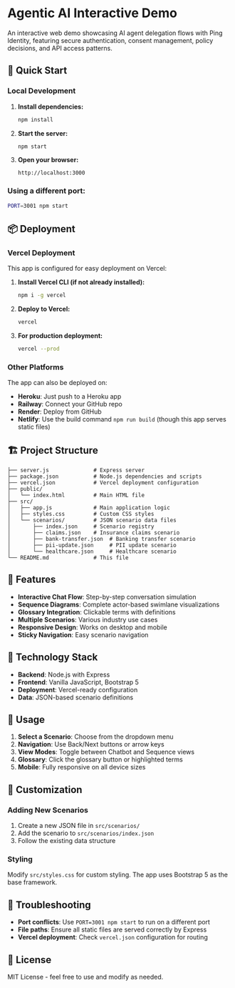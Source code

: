 # Agentic AI Interactive Demo

An interactive web demo showcasing AI agent delegation flows with Ping Identity, featuring secure authentication, consent management, policy decisions, and API access patterns.

## 🚀 Quick Start

### Local Development

1. **Install dependencies:**
   ```bash
   npm install
   ```

2. **Start the server:**
   ```bash
   npm start
   ```

3. **Open your browser:**
   ```
   http://localhost:3000
   ```

### Using a different port:
```bash
PORT=3001 npm start
```

## 📦 Deployment

### Vercel Deployment

This app is configured for easy deployment on Vercel:

1. **Install Vercel CLI (if not already installed):**
   ```bash
   npm i -g vercel
   ```

2. **Deploy to Vercel:**
   ```bash
   vercel
   ```

3. **For production deployment:**
   ```bash
   vercel --prod
   ```

### Other Platforms

The app can also be deployed on:
- **Heroku**: Just push to a Heroku app
- **Railway**: Connect your GitHub repo
- **Render**: Deploy from GitHub
- **Netlify**: Use the build command `npm run build` (though this app serves static files)

## 🏗️ Project Structure

```
├── server.js              # Express server
├── package.json           # Node.js dependencies and scripts
├── vercel.json            # Vercel deployment configuration
├── public/
│   └── index.html         # Main HTML file
├── src/
│   ├── app.js             # Main application logic
│   ├── styles.css         # Custom CSS styles
│   └── scenarios/         # JSON scenario data files
│       ├── index.json     # Scenario registry
│       ├── claims.json    # Insurance claims scenario
│       ├── bank-transfer.json  # Banking transfer scenario
│       ├── pii-update.json     # PII update scenario
│       └── healthcare.json     # Healthcare scenario
└── README.md              # This file
```

## 🎯 Features

- **Interactive Chat Flow**: Step-by-step conversation simulation
- **Sequence Diagrams**: Complete actor-based swimlane visualizations
- **Glossary Integration**: Clickable terms with definitions
- **Multiple Scenarios**: Various industry use cases
- **Responsive Design**: Works on desktop and mobile
- **Sticky Navigation**: Easy scenario navigation

## 🔧 Technology Stack

- **Backend**: Node.js with Express
- **Frontend**: Vanilla JavaScript, Bootstrap 5
- **Deployment**: Vercel-ready configuration
- **Data**: JSON-based scenario definitions

## 📱 Usage

1. **Select a Scenario**: Choose from the dropdown menu
2. **Navigation**: Use Back/Next buttons or arrow keys
3. **View Modes**: Toggle between Chatbot and Sequence views
4. **Glossary**: Click the glossary button or highlighted terms
5. **Mobile**: Fully responsive on all device sizes

## 🎨 Customization

### Adding New Scenarios

1. Create a new JSON file in `src/scenarios/`
2. Add the scenario to `src/scenarios/index.json`
3. Follow the existing data structure

### Styling

Modify `src/styles.css` for custom styling. The app uses Bootstrap 5 as the base framework.

## 🐛 Troubleshooting

- **Port conflicts**: Use `PORT=3001 npm start` to run on a different port
- **File paths**: Ensure all static files are served correctly by Express
- **Vercel deployment**: Check `vercel.json` configuration for routing

## 📄 License

MIT License - feel free to use and modify as needed.